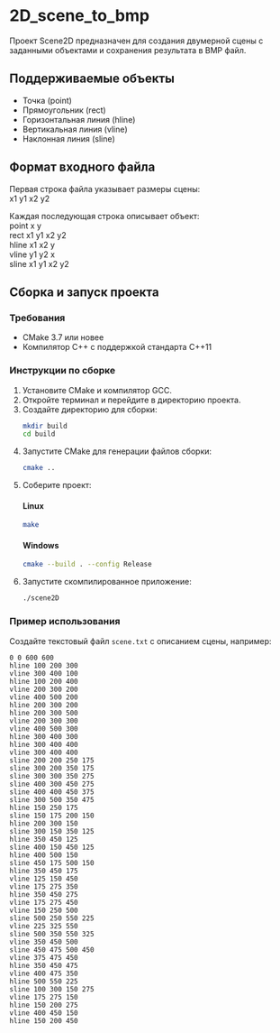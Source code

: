 # 2D_scene_to_bmp

Проект Scene2D предназначен для создания двумерной сцены с заданными объектами и сохранения результата в BMP файл.

## Поддерживаемые объекты

- Точка (point)
- Прямоугольник (rect)
- Горизонтальная линия (hline)
- Вертикальная линия (vline)
- Наклонная линия (sline)

## Формат входного файла

Первая строка файла указывает размеры сцены:  
x1 y1 x2 y2


Каждая последующая строка описывает объект:  
point x y  
rect x1 y1 x2 y2  
hline x1 x2 y  
vline y1 y2 x  
sline x1 y1 x2 y2  


## Сборка и запуск проекта

### Требования

- CMake 3.7 или новее
- Компилятор C++ с поддержкой стандарта C++11

### Инструкции по сборке

1. Установите CMake и компилятор GCC.
2. Откройте терминал и перейдите в директорию проекта.
3. Создайте директорию для сборки:
    ```sh
    mkdir build
    cd build
    ```
4. Запустите CMake для генерации файлов сборки:
    ```sh
    cmake ..
    ```
5. Соберите проект:
    #### Linux
    ```sh
    make
    ```
    #### Windows
    ```sh
    cmake --build . --config Release
    ```
6. Запустите скомпилированное приложение:
    ```sh
    ./scene2D
    ```

### Пример использования

Создайте текстовый файл `scene.txt` с описанием сцены, например:

```
0 0 600 600
hline 100 200 300
vline 300 400 100
hline 100 200 400
vline 200 300 200
vline 400 500 200
hline 200 300 200
hline 200 300 500
vline 200 300 300
vline 400 500 300
hline 300 400 300
hline 300 400 400
vline 300 400 400
sline 200 200 250 175
sline 300 200 350 175
sline 300 300 350 275
sline 400 300 450 275
sline 400 400 450 375
sline 300 500 350 475
hline 150 250 175
sline 150 175 200 150
hline 200 300 150
sline 300 150 350 125
hline 350 450 125
sline 400 150 450 125
hline 400 500 150
sline 450 175 500 150
hline 350 450 175
vline 125 150 450
vline 175 275 350
hline 350 450 275
vline 175 275 450
vline 150 250 500
sline 500 250 550 225
vline 225 325 550
sline 500 350 550 325
vline 350 450 500
sline 450 475 500 450
vline 375 475 450
hline 350 450 475
vline 400 475 350
hline 500 550 225
sline 100 300 150 275
vline 175 275 150
hline 150 200 275
vline 400 450 150
hline 150 200 450
```